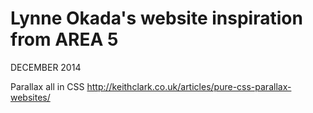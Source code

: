 Lynne Okada's website
inspiration from AREA 5
=======

DECEMBER 2014

Parallax all in CSS
http://keithclark.co.uk/articles/pure-css-parallax-websites/